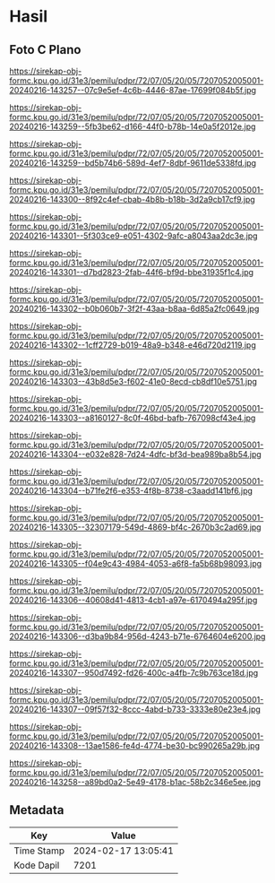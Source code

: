 # Hasil

## Foto C Plano

https://sirekap-obj-formc.kpu.go.id/31e3/pemilu/pdpr/72/07/05/20/05/7207052005001-20240216-143257--07c9e5ef-4c6b-4446-87ae-17699f084b5f.jpg

https://sirekap-obj-formc.kpu.go.id/31e3/pemilu/pdpr/72/07/05/20/05/7207052005001-20240216-143259--5fb3be62-d166-44f0-b78b-14e0a5f2012e.jpg

https://sirekap-obj-formc.kpu.go.id/31e3/pemilu/pdpr/72/07/05/20/05/7207052005001-20240216-143259--bd5b74b6-589d-4ef7-8dbf-9611de5338fd.jpg

https://sirekap-obj-formc.kpu.go.id/31e3/pemilu/pdpr/72/07/05/20/05/7207052005001-20240216-143300--8f92c4ef-cbab-4b8b-b18b-3d2a9cb17cf9.jpg

https://sirekap-obj-formc.kpu.go.id/31e3/pemilu/pdpr/72/07/05/20/05/7207052005001-20240216-143301--5f303ce9-e051-4302-9afc-a8043aa2dc3e.jpg

https://sirekap-obj-formc.kpu.go.id/31e3/pemilu/pdpr/72/07/05/20/05/7207052005001-20240216-143301--d7bd2823-2fab-44f6-bf9d-bbe31935f1c4.jpg

https://sirekap-obj-formc.kpu.go.id/31e3/pemilu/pdpr/72/07/05/20/05/7207052005001-20240216-143302--b0b060b7-3f2f-43aa-b8aa-6d85a2fc0649.jpg

https://sirekap-obj-formc.kpu.go.id/31e3/pemilu/pdpr/72/07/05/20/05/7207052005001-20240216-143302--1cff2729-b019-48a9-b348-e46d720d2119.jpg

https://sirekap-obj-formc.kpu.go.id/31e3/pemilu/pdpr/72/07/05/20/05/7207052005001-20240216-143303--43b8d5e3-f602-41e0-8ecd-cb8df10e5751.jpg

https://sirekap-obj-formc.kpu.go.id/31e3/pemilu/pdpr/72/07/05/20/05/7207052005001-20240216-143303--a8160127-8c0f-46bd-bafb-767098cf43e4.jpg

https://sirekap-obj-formc.kpu.go.id/31e3/pemilu/pdpr/72/07/05/20/05/7207052005001-20240216-143304--e032e828-7d24-4dfc-bf3d-bea989ba8b54.jpg

https://sirekap-obj-formc.kpu.go.id/31e3/pemilu/pdpr/72/07/05/20/05/7207052005001-20240216-143304--b71fe2f6-e353-4f8b-8738-c3aadd141bf6.jpg

https://sirekap-obj-formc.kpu.go.id/31e3/pemilu/pdpr/72/07/05/20/05/7207052005001-20240216-143305--32307179-549d-4869-bf4c-2670b3c2ad69.jpg

https://sirekap-obj-formc.kpu.go.id/31e3/pemilu/pdpr/72/07/05/20/05/7207052005001-20240216-143305--f04e9c43-4984-4053-a6f8-fa5b68b98093.jpg

https://sirekap-obj-formc.kpu.go.id/31e3/pemilu/pdpr/72/07/05/20/05/7207052005001-20240216-143306--40608d41-4813-4cb1-a97e-6170494a295f.jpg

https://sirekap-obj-formc.kpu.go.id/31e3/pemilu/pdpr/72/07/05/20/05/7207052005001-20240216-143306--d3ba9b84-956d-4243-b71e-6764604e6200.jpg

https://sirekap-obj-formc.kpu.go.id/31e3/pemilu/pdpr/72/07/05/20/05/7207052005001-20240216-143307--950d7492-fd26-400c-a4fb-7c9b763ce18d.jpg

https://sirekap-obj-formc.kpu.go.id/31e3/pemilu/pdpr/72/07/05/20/05/7207052005001-20240216-143307--09f57f32-8ccc-4abd-b733-3333e80e23e4.jpg

https://sirekap-obj-formc.kpu.go.id/31e3/pemilu/pdpr/72/07/05/20/05/7207052005001-20240216-143308--13ae1586-fe4d-4774-be30-bc990265a29b.jpg

https://sirekap-obj-formc.kpu.go.id/31e3/pemilu/pdpr/72/07/05/20/05/7207052005001-20240216-143258--a89bd0a2-5e49-4178-b1ac-58b2c346e5ee.jpg


## Metadata

| Key        | Value               |
| ---------- | ------------------- |
| Time Stamp | 2024-02-17 13:05:41 |
| Kode Dapil | 7201                |



